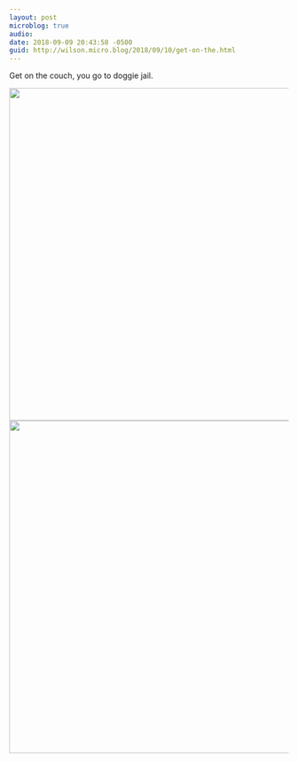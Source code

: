 ```yaml
---
layout: post
microblog: true
audio: 
date: 2018-09-09 20:43:58 -0500
guid: http://wilson.micro.blog/2018/09/10/get-on-the.html
---
```

Get on the couch, you go to doggie jail. 

<img src="http://wilson.micro.blog/uploads/2018/64edbc86e2.jpg" width="600" height="600" /><img src="http://wilson.micro.blog/uploads/2018/ce3757faa7.jpg" width="600" height="600" />
